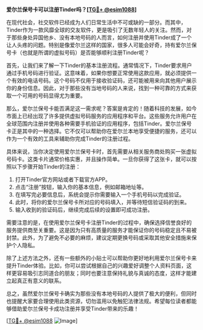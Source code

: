 **爱尔兰保号卡可以注册Tinder吗？[[TG💪+ @esim1088](https://t.me/s/esim1088)]**

在现代社会，社交软件已经成为人们日常生活中不可或缺的一部分。而其中，Tinder作为一款风靡全球的交友软件，更是吸引了无数年轻人的关注。然而，对于那些身处异国他乡、没有本地号码的人而言，如何注册并使用Tinder成了一个让人头疼的问题。特别是像爱尔兰这样的国家，很多人可能会好奇，持有爱尔兰保号卡（也就是所谓的虚拟号码）是否能够顺利注册Tinder呢？

首先，让我们来了解一下Tinder的基本注册流程。通常情况下，Tinder要求用户通过手机号码进行验证。这意味着，如果你想要正常使用这款应用，就必须提供一个有效的电话号码。这个号码不仅用于接收验证码，还可能被用来向其他用户展示你的身份信息。因此，对于那些没有当地号码的人来说，找到一种可靠的方式来获取一个可用的号码显得尤为重要。

那么，爱尔兰保号卡能否满足这一需求呢？答案是肯定的！随着科技的发展，如今市面上已经出现了许多提供虚拟号码服务的应用程序和平台。这些服务允许用户在全球范围内注册并使用各种需要手机验证的应用程序，包括Tinder。爱尔兰保号卡正是其中的一种选择。它不仅可以帮助你在爱尔兰本地享受便捷的服务，还可以作为一个有效的工具来辅助你完成Tinder的注册过程。

具体来说，当你决定使用爱尔兰保号卡时，首先需要从相关服务商处购买一张虚拟号码卡。这类卡片通常价格实惠，并且操作简单。一旦你获得了这张卡，就可以按照以下步骤开始Tinder的注册：

1. 打开Tinder官方网站或者下载官方APP。
2. 点击“注册”按钮，输入你的基本信息，例如邮箱地址等。
3. 在填写完必要信息后，系统会提示你需要输入一个手机号码以完成验证。
4. 此时，将你的爱尔兰保号卡所对应的号码填入，并等待短信验证码的到来。
5. 输入收到的验证码后，继续完成后续的设置即可成功注册。

需要注意的是，在使用爱尔兰保号卡注册Tinder的过程中，确保选择信誉良好的服务提供商至关重要。这是因为只有高质量的服务才能保证你的号码稳定且不易被封禁。此外，为了避免不必要的麻烦，建议定期更换号码或采取其他安全措施来保护个人隐私。

除了上述方法之外，还有一些额外的小贴士可以帮助你更好地利用爱尔兰保号卡来提升Tinder体验。比如，你可以尝试根据自己的兴趣爱好调整个人资料页面，这样更容易吸引志同道合的朋友；同时也要注意保持礼貌与真诚的态度，这样才能建立起真正有意义的联系。

总之，虽然爱尔兰保号卡确实为那些没有本地号码的人提供了极大的便利，但同时也提醒大家要合理使用此类资源，切勿滥用以免触犯法律法规。希望每位读者都能够借助爱尔兰保号卡成功注册并享受Tinder带来的乐趣！

[[TG💪+ @esim1088](https://t.me/s/esim1088) ![Image](https://i.postimg.cc/4NQfJmqS/Snipaste-2025-05-13-00-14-12.png)]